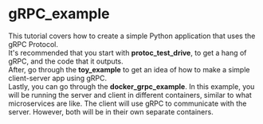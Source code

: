 # gRPC_example
This tutorial covers how to create a simple Python application that uses the gRPC Protocol.  
It's recommended that you start with **protoc_test_drive**, to get a hang of gRPC, and the code that it outputs.  
After, go through the **toy_example** to get an idea of how to make a simple client-server app using gRPC.  
Lastly, you can go through the **docker_grpc_example**. In this example, you will be running the server and client in
different containers, similar to what microservices are like. The client will use gRPC to communicate with the server.
However, both will be in their own separate containers.